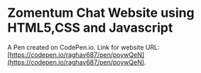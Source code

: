 # Zomentum Chat Website using HTML5,CSS and Javascript

A Pen created on CodePen.io. Link for website URL: [https://codepen.io/raghav687/pen/poywQeN](https://codepen.io/raghav687/pen/poywQeN).



